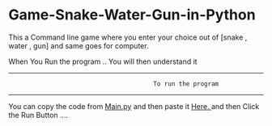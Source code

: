 # Game-Snake-Water-Gun-in-Python


This a Command line game where you enter your choice out of [snake , water , gun] and same goes for computer.

When You Run the program .. You will then understand it




*************************************************************************************************************
                                            To run the program 
*************************************************************************************************************

You can copy the code from <a href="https://github.com/SahilLohan/Game-Snake-Water-Gun-in-Python/blob/main/Main.py">Main.py</a> and then paste it <a href="https://www.programiz.com/python-programming/online-compiler/">Here. </a>
and then Click the Run Button ....
